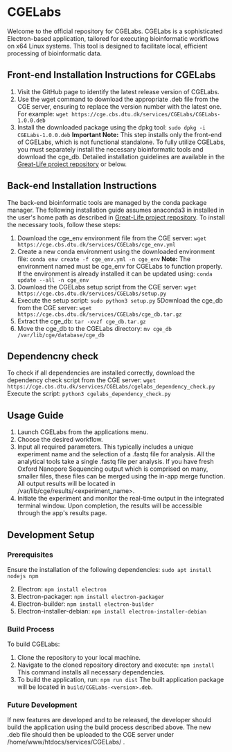 # CGELabs
Welcome to the official repository for CGELabs. CGELabs is a sophisticated Electron-based application, tailored for executing bioinformatic workflows on x64 Linux systems. This tool is designed to facilitate local, efficient processing of bioinformatic data.

## Front-end Installation Instructions for CGELabs
1. Visit the GitHub page to identify the latest release version of CGELabs.
2. Use the wget command to download the appropriate .deb file from the CGE server, ensuring to replace the version number with the latest one. For example:
`wget https://cge.cbs.dtu.dk/services/CGELabs/CGELabs-1.0.0.deb`
4. Install the downloaded package using the dpkg tool:
`sudo dpkg -i CGELabs-1.0.0.deb`
**Important Note:** This step installs only the front-end of CGELabs, which is not functional standalone. To fully utilize CGELabs, you must separately install the necessary bioinformatic tools and download the cge_db. Detailed installation guidelines are available in the [Great-Life project repository](https://github.com/genomicepidemiology/great-life) or below.

## Back-end Installation Instructions
The back-end bioinformatic tools are managed by the conda package manager. The following installation guide assumes anaconda3 in installed in the user's home path as described in [Great-Life project repository](https://github.com/genomicepidemiology/great-life). 
To install the necessary tools, follow these steps:
1. Download the cge_env environment file from the CGE server:
`wget https://cge.cbs.dtu.dk/services/CGELabs/cge_env.yml`
2. Create a new conda environment using the downloaded environment file:
`conda env create -f cge_env.yml -n cge_env`
**Note:** The environment named must be cge_env for CGELabs to function properly. 
If the environment is already installed it can be updated using:
`conda update --all -n cge_env`
3. Download the CGELabs setup script from the CGE server:
`wget https://cge.cbs.dtu.dk/services/CGELabs/setup.py`
4. Execute the setup script:
`sudo python3 setup.py`
5Download the cge_db from the CGE server:
`wget https://cge.cbs.dtu.dk/services/CGELabs/cge_db.tar.gz`
5. Extract the cge_db:
`tar -xvzf cge_db.tar.gz`
6. Move the cge_db to the CGELabs directory:
`mv cge_db /var/lib/cge/database/cge_db`

## Dependencny check
To check if all dependencies are installed correctly, download the dependency check script from the CGE server:
`wget https://cge.cbs.dtu.dk/services/CGELabs/cgelabs_dependency_check.py`
Execute the script:
`python3 cgelabs_dependency_check.py`

## Usage Guide
1. Launch CGELabs from the applications menu.
2. Choose the desired workflow.
3. Input all required parameters. This typically includes a unique experiment name and the selection of a .fastq file for analysis. All the analytical tools take a single .fastq file per analysis. If you have fresh Oxford Nanopore Sequencing output which is comprised on many, smaller files, these files can be merged using the in-app merge function. All output results will be located in /var/lib/cge/results/<experiment_name>.
4. Initiate the experiment and monitor the real-time output in the integrated terminal window. Upon completion, the results will be accessible through the app's results page.

## Development Setup
### Prerequisites
Ensure the installation of the following dependencies:
`sudo apt install nodejs npm`

2. Electron:
`npm install electron`
3. Electron-packager:
`npm install electron-packager`
4. Electron-builder:
`npm install electron-builder`
5. Electron-installer-debian:
`npm install electron-installer-debian`


### Build Process
To build CGELabs:
1. Clone the repository to your local machine.
2. Navigate to the cloned repository directory and execute:
`npm install`
This command installs all necessary dependencies.
3. To build the application, run:
`npm run dist`
The built application package will be located in `build/CGELabs-<version>.deb`.

### Future Development
If new features are developed and to be released, the developer should build the application using the build process described above. The new .deb file should then be uploaded to the CGE server under /home/www/htdocs/services/CGELabs/ .



